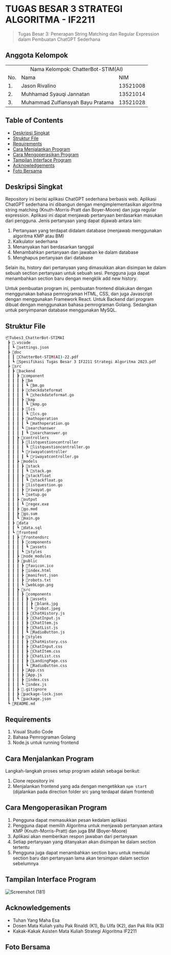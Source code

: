 # TUGAS BESAR 3 STRATEGI ALGORITMA - IF2211
> Tugas Besar 3: Penerapan String Matching dan Regular Expression dalam Pembuatan ChatGPT Sederhana

## Anggota Kelompok
<table>
    <tr>
        <td colspan="3", align = "center"><center>Nama Kelompok: ChatterBot-STIM(AI)</center></td>
    </tr>
    <tr>
        <td>No.</td>
        <td>Nama</td>
        <td>NIM</td>
    </tr>
    <tr>
        <td>1.</td>
        <td>Jason Rivalino</td>
        <td>13521008</td>
    </tr>
    <tr>
        <td>2.</td>
        <td>Muhhamad Syauqi Jannatan</td>
        <td>13521014</td>
    </tr>
    <tr>
        <td>3.</td>
        <td>Muhammad Zulfiansyah Bayu Pratama</td>
        <td>13521028</td>
    </tr>
</table>

## Table of Contents
* [Deskripsi Singkat](#deskripsi-singkat)
* [Struktur File](#struktur-file)
* [Requirements](#requirements)
* [Cara Menjalankan Program](#cara-menjalankan-program)
* [Cara Mengoperasikan Program](#cara-mengoperasikan-program)
* [Tampilan Interface Program](#tampilan-interface-program)
* [Acknowledgements](#acknowledgements)
* [Foto Bersama](#foto-bersama)

## Deskripsi Singkat
Repository ini berisi aplikasi ChatGPT sederhana berbasis web. Aplikasi ChatGPT sederhana ini dibangun dengan mengimplementasikan algoritma string matching (Knuth-Morris-Pratt dan Boyer-Moore) dan juga regular expression. Aplikasi ini dapat menjawab pertanyaan berdasarkan masukan dari pengguna. Jenis pertanyaan yang dapat dijawab antara lain:
1. Pertanyaan yang terdapat didalam database (menjawab menggunakan algoritma KMP atau BM)
2. Kalkulator sederhana
3. Menanyakan hari berdasarkan tanggal
4. Menambahkan pertanyaan dan jawaban ke dalam database
5. Menghapus pertanyaan dari database

Selain itu, history dari pertanyaan yang dimasukkan akan disimpan ke dalam sebuah section pertanyaan untuk sebuah sesi. Pengguna juga dapat menambahkan section baru dengan mengklik add new history. 

Untuk pembuatan program ini, pembuatan frontend dilakukan dengan menggunakan bahasa pemrograman HTML, CSS, dan juga Javascript dengan menggunakan Framework React. Untuk Backend dari program dibuat dengan menggunakan bahasa pemrograman Golang. Sedangkan untuk penyimpanan database menggunakan MySQL.

## Struktur File
```bash
📦Tubes3_ChatterBot-STIMAI
 ┣ 📂.vscode
 ┃ ┗ 📜settings.json
 ┣ 📂doc
 ┃ ┃ 📜ChatterBot-STIM(AI)-22.pdf
 ┃ ┗ 📜Spesifikasi Tugas Besar 3 IF2211 Strategi Algoritma 2023.pdf
 ┣ 📂src
 ┃ ┣ 📂backend
 ┃ ┃ ┣ 📂component
 ┃ ┃ ┃ ┣ 📂bm
 ┃ ┃ ┃ ┃ ┗ 📜bm.go
 ┃ ┃ ┃ ┣ 📂checkdateformat
 ┃ ┃ ┃ ┃ ┗ 📜checkdateformat.go
 ┃ ┃ ┃ ┣ 📂kmp
 ┃ ┃ ┃ ┃ ┗ 📜kmp.go
 ┃ ┃ ┃ ┣ 📂lcs
 ┃ ┃ ┃ ┃ ┗ 📜lcs.go
 ┃ ┃ ┃ ┣ 📂mathoperation
 ┃ ┃ ┃ ┃ ┗ 📜mathoperation.go
 ┃ ┃ ┃ ┗ 📂searchanswer
 ┃ ┃ ┃ ┃ ┗ 📜searchanswer.go
 ┃ ┃ ┣ 📂controllers
 ┃ ┃ ┃ ┣ 📂listquestioncontroller
 ┃ ┃ ┃ ┃ ┗ 📜listquestioncontroller.go
 ┃ ┃ ┃ ┗ 📂riwayatcontroller
 ┃ ┃ ┃ ┃ ┗ 📜riwayatcontroller.go
 ┃ ┃ ┣ 📂models
 ┃ ┃ ┃ ┣ 📂stack
 ┃ ┃ ┃ ┃ ┗ 📜stack.go
 ┃ ┃ ┃ ┣ 📂stackfloat
 ┃ ┃ ┃ ┃ ┗ 📜stackfloat.go
 ┃ ┃ ┃ ┣ 📜listquestion.go
 ┃ ┃ ┃ ┣ 📜riwayat.go
 ┃ ┃ ┃ ┗ 📜setup.go
 ┃ ┃ ┣ 📂output
 ┃ ┃ ┃ ┗ 📜regex.exe
 ┃ ┃ ┣ 📜go.mod
 ┃ ┃ ┣ 📜go.sum
 ┃ ┃ ┗ 📜main.go
 ┃ ┣ 📂data
 ┃ ┃ ┗ 📜data.sql
 ┃ ┗ 📂frontend
 ┃ ┃ ┣ 📂frontendsrc
 ┃ ┃ ┃ ┣ 📂components
 ┃ ┃ ┃ ┃ ┗ 📂assets
 ┃ ┃ ┃ ┗ 📂styles
 ┃ ┃ ┣ 📂node_modules
 ┃ ┃ ┣ 📂public
 ┃ ┃ ┃ ┣ 📜favicon.ico
 ┃ ┃ ┃ ┣ 📜index.html
 ┃ ┃ ┃ ┣ 📜manifest.json
 ┃ ┃ ┃ ┣ 📜robots.txt
 ┃ ┃ ┃ ┗ 📜webLogo.png
 ┃ ┃ ┣ 📂src
 ┃ ┃ ┃ ┣ 📂components
 ┃ ┃ ┃ ┃ ┣ 📂assets
 ┃ ┃ ┃ ┃ ┃ ┣ 📜blank.jpg
 ┃ ┃ ┃ ┃ ┃ ┗ 📜robot.jpeg
 ┃ ┃ ┃ ┃ ┣ 📜ChatHistory.js
 ┃ ┃ ┃ ┃ ┣ 📜ChatInput.js
 ┃ ┃ ┃ ┃ ┣ 📜ChatItem.js
 ┃ ┃ ┃ ┃ ┣ 📜ChatList.js
 ┃ ┃ ┃ ┃ ┗ 📜RadioButton.js
 ┃ ┃ ┃ ┣ 📂styles
 ┃ ┃ ┃ ┃ ┣ 📜ChatHistory.css
 ┃ ┃ ┃ ┃ ┣ 📜ChatInput.css
 ┃ ┃ ┃ ┃ ┣ 📜ChatItem.css
 ┃ ┃ ┃ ┃ ┣ 📜ChatList.css
 ┃ ┃ ┃ ┃ ┣ 📜LandingPage.css
 ┃ ┃ ┃ ┃ ┗ 📜RadioButton.css
 ┃ ┃ ┃ ┣ 📜App.css
 ┃ ┃ ┃ ┣ 📜App.js
 ┃ ┃ ┃ ┣ 📜index.css
 ┃ ┃ ┃ ┗ 📜index.js
 ┃ ┃ ┣ 📜.gitignore
 ┃ ┃ ┣ 📜package-lock.json
 ┃ ┃ ┗ 📜package.json
 ┗ 📜README.md
 ```
 
## Requirements
1. Visual Studio Code
2. Bahasa Pemrograman Golang
3. Node.js untuk running frontend

## Cara Menjalankan Program
Langkah-langkah proses setup program adalah sebagai berikut:
1. Clone repository ini
2. Menjalankan frontend yang ada dengan mengetikkan `npm start` (dijalankan pada direction folder src yang terdapat dalam frontend)

## Cara Mengoperasikan Program
1. Pengguna dapat memasukkan pesan kedalam aplikasi
2. Pengguna dapat memilih Algoritma untuk menjawab pertanyaan antara KMP (Knuth-Morris-Pratt) dan juga BM (Boyer-Moore)
3. Aplikasi akan memberikan respon jawaban dari pertanyaan
4. Setiap pertanyaan yang ditanyakan akan disimpan ke dalam section tertentu
5. Pengguna juga dapat menambahkan section baru untuk memulai section baru dan pertanyaan lama akan tersimpan dalam section sebelumnya

## Tampilan Interface Program
![Screenshot (181)](https://user-images.githubusercontent.com/91790457/236441708-c1997cae-a9da-48e6-9d13-e9e8af6d38b8.png)

## Acknowledgements
- Tuhan Yang Maha Esa
- Dosen Mata Kuliah yaitu Pak Rinaldi (K1), Bu Ulfa (K2), dan Pak Rila (K3)
- Kakak-Kakak Asisten Mata Kuliah Strategi Algoritma IF2211

## Foto Bersama
